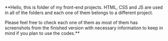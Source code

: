 **Hello, this is folder of my front-end projects. HTML, CSS and JS are used in all of the folders and each one of them belongs to a different project.


Please feel free to check each one of them as most of them has screenshots from the finished version with necessary information to keep in mind if you plan to use the codes.**

